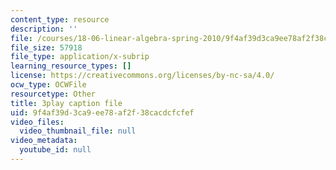 ```yaml
---
content_type: resource
description: ''
file: /courses/18-06-linear-algebra-spring-2010/9f4af39d3ca9ee78af2f38cacdcfcfef_vF7eyJ2g3kU.srt
file_size: 57918
file_type: application/x-subrip
learning_resource_types: []
license: https://creativecommons.org/licenses/by-nc-sa/4.0/
ocw_type: OCWFile
resourcetype: Other
title: 3play caption file
uid: 9f4af39d-3ca9-ee78-af2f-38cacdcfcfef
video_files:
  video_thumbnail_file: null
video_metadata:
  youtube_id: null
---
```


